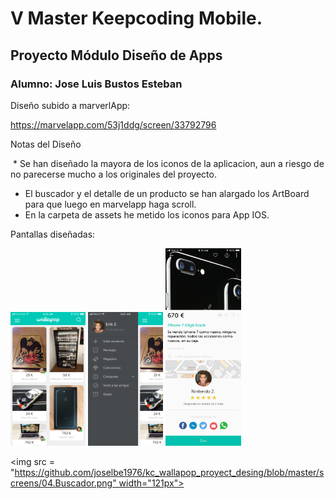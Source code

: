 # V Master Keepcoding Mobile.
## Proyecto Módulo Diseño de Apps
### Alumno: Jose Luis Bustos Esteban

Diseño subido a marverlApp:

https://marvelapp.com/53j1ddg/screen/33792796


Notas del Diseño

  * Se han diseñado la mayora de los iconos de la aplicacion, aun a riesgo de no parecerse mucho a los originales del proyecto.
  * El buscador y el detalle de un producto se han alargado los ArtBoard para que luego en marvelapp haga scroll.
  * En la carpeta de assets he metido los iconos para App IOS.
  

Pantallas diseñadas:

<img src = "https://github.com/joselbe1976/kc_wallapop_proyect_desing/blob/master/screens/01.Principal.png" width="120px">

<img src = "https://github.com/joselbe1976/kc_wallapop_proyect_desing/blob/master/screens/02.Menu.png" width="120px">

<img src = "https://github.com/joselbe1976/kc_wallapop_proyect_desing/blob/master/screens/03.ProductDetail.png" width="121px">

<img src = "https://github.com/joselbe1976/kc_wallapop_proyect_desing/blob/master/screens/04.Buscador.png" width="121px">




